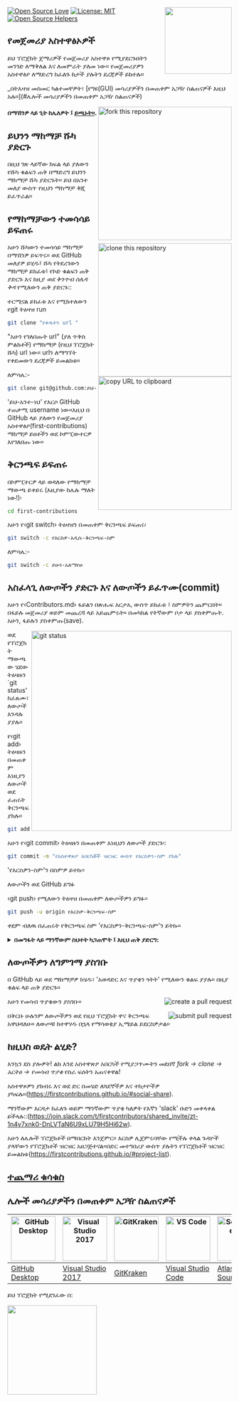 [![Open Source Love](https://badges.frapsoft.com/os/v1/open-source.svg?v=103)](https://github.com/ellerbrock/open-source-badges/)
[<img align="right" width="150" src="https://firstcontributions.github.io/assets/Readme/join-slack-team.png">](https://join.slack.com/t/firstcontributors/shared_invite/zt-1hg51qkgm-Xc7HxhsiPYNN3ofX2_I8FA)
[![License: MIT](https://img.shields.io/badge/License-MIT-green.svg)](https://opensource.org/licenses/MIT)
[![Open Source Helpers](https://www.codetriage.com/roshanjossey/first-contributions/badges/users.svg)](https://www.codetriage.com/roshanjossey/first-contributions)

## የመጀመሪያ አስተዋፅኦዎች

ይህ ፕሮጀክት ጀማሪዎች የመጀመሪያ አስተዋጾ የሚያደርጉበትን መንገድ ለማቅለል እና ለመምራት ያለመ ነው። የመጀመሪያዎን አስተዋፅዖ ለማድረግ ከፈለጉ ከታች ያሉትን ደረጃዎች ይከተሉ።

_በትእዛዝ መስመር ካልተመቸዎት፣ [የግዩ(GUI) መሳሪያዎችን በመጠቀም አጋዥ ስልጠናዎች እዚህ አሉ።](#ሌሎች መሳሪያዎችን በመጠቀም አጋዥ ስልጠናዎች)

<img align="right" width="300" src="https://firstcontributions.github.io/assets/Readme/fork.png" alt="fork this repository" />

#### በማሽንዎ ላይ ጊት ከሌለዎት ፤ [ይጫኑት።](https://docs.github.com/en/get-started/quickstart/set-up-git).

## ይህንን ማከማቻ ሹካ ያድርጉ

በዚህ ገጽ ላይኛው ክፍል ላይ ያለውን የሹካ ቁልፍን ጠቅ በማድረግ ይህንን ማከማቻ ሹካ ያድርጉት።
ይህ በአንተ መለያ ውስጥ የዚህን ማከማቻ ቅጂ ይፈጥራል።

## የማከማቻውን ተመሳሳይ ይፍጠሩ

<img align="right" width="300" src="https://firstcontributions.github.io/assets/Readme/clone.png" alt="clone this repository" />

አሁን ሹካውን ተመሳሳይ ማከማቻ በማሽንዎ ይፍጥሩ። ወደ GitHub መለያዎ ይሂዱ፤ ሹካ የትደረገውን ማከማቻ ይክፈቱ፤ የኮድ ቁልፍን ጠቅ ያድርጉ እና  ከዚያ _ወደ ቅንጥብ ሰሌዳ ቅዳ_ የሚለውን ጠቅ ያድርጉ::

ተርሚናል ይክፈቱ እና የሚከተለውን የgit ትዕዛዝ run

```bash
git clone "የቀዱትን url "
```

"አሁን የገለበጡት url" (ያለ ጥቅስ ምልክቶች) የማከማቻ (የዚህ ፕሮጀክት ሹካ) url ነው። urlን ለማግኘት የቀደመውን ደረጃዎች ይመልከቱ።

<img align="right" width="300" src="https://firstcontributions.github.io/assets/Readme/copy-to-clipboard.png" alt="copy URL to clipboard" />

ለምሳሌ:-

```bash
git clone git@github.com:ይህ-አንተ-ነህ/first-contributions.git
```

'ይህ-አንተ-ነህ' የእርሶ GitHub ተጠቃሚ username ነው።እዚህ በ GitHub ላይ ያለውን የመጀመሪያ አስተዋፅዖ(first-contributions) ማከማቻ ይዘቶችን ወደ ኮምፒውተርዎ እየገለበጡ ነው።

## ቅርንጫፍ ይፍጠሩ

በኮምፒተርዎ ላይ ወዳለው የማከማቻ ማውጫ ይቀይሩ (እዚያው ከሌሉ ማለት ነው!)፡

```bash
cd first-contributions
```

አሁን የ‹git switch› ትዕዛዝን በመጠቀም ቅርንጫፍ ይፍጠሩ፡

```bash
git switch -c የእርስዎ-አዲሱ-ቅርንጫፍ-ስም
```

ለምሳሌ:-

```bash
git switch -c ይሁን-አለማየሁ
```

## አስፈላጊ ለውጦችን ያድርጉ እና ለውጦችን ይፈጥሙ(commit)

አሁን የ‹Contributors.md› ፋይልን በጽሑፍ አርታኢ ውስጥ ይክፈቱ ፤ ስምዎትን ጨምርበት። በፋይሉ መጀመሪያ ወይም መጨረሻ ላይ አይጨምሩት። በመካከል የትኛውም ቦታ ላይ ያስቀምጡት. አሁን, ፋይሉን ያስቀምጡ(save).

<img align="right" width="450" src="https://firstcontributions.github.io/assets/Readme/git-status.png" alt="git status" />

ወደ የፕሮጀክት ማውጫው ሄደው ትዕዛዙን `git status' ከፈጸሙ፣ ለውጦች እንዳሉ ያያሉ።

የ‹git add› ትዕዛዙን በመጠቀም እነዚያን ለውጦች ወደ ፈጠሩት ቅርንጫፍ ያክሉ።

```bash
git add Contributors.md
```

አሁን የ‹git commit› ትዕዛዙን በመጠቀም እነዚህን ለውጦች ያድርጉ፡:

```bash
git commit -m "የአስተዋጽዖ አበርካቾች ዝርዝር ውስጥ የእርስዎን-ስም ያክሉ"
```

'የእርስዎን-ስም'ን በስምዎ ይተኩ፡፡

ለውጦችን ወደ GitHub ይግፉ

‹git push› የሚለውን ትዕዛዝ በመጠቀም ለውጦችዎን ይግፉ፡፡

```bash
git push -u origin የእርስዎ-ቅርንጫፍ-ስም
```

ቀደም ብለዉ በፈጠሩት የቅርንጫፍ ስም 'የእርስዎን-ቅርንጫፍ-ስም'ን ይትኩ።

<details>
<summary> <strong>በመግፋት ላይ ማንኛውም ስህተት ካጋጠሞት ፤ እዚህ ጠቅ ያድርግ:</strong> </summary>

- ### Authentication Error
     <pre>remote: Support for password authentication was removed on August 13, 2021. Please use a personal access token instead.
  remote: Please see https://github.blog/2020-12-15-token-authentication-requirements-for-git-operations/ for more information.
  fatal: Authentication failed for 'https://github.com/<your-username>/first-contributions.git/'</pre>
  Go to [GitHub's tutorial](https://docs.github.com/en/authentication/connecting-to-github-with-ssh/adding-a-new-ssh-key-to-your-github-account) on generating and configuring an SSH key to your account.

</details>

## ለውጦችዎን ለግምገማ ያስገቡ

በ GitHub ላይ ወደ ማከማቻዎ ከሄዱ፣ 'አወዳድር እና ጥያቄን ጎትት' የሚለውን ቁልፍ ያያሉ። በዚያ ቁልፍ ላይ ጠቅ ያድርጉ።

<img style="float: right;" src="https://firstcontributions.github.io/assets/Readme/compare-and-pull.png" alt="create a pull request" />

አሁን የመሳብ ጥያቄውን ያስገቡ።

<img style="float: right;" src="https://firstcontributions.github.io/assets/Readme/submit-pull-request.png" alt="submit pull request" />

በቅርቡ ሁሉንም ለውጦችዎን ወደ የዚህ ፕሮጀክት ዋና ቅርንጫፍ አዋህዳለሁ። ለውጦቹ ከተዋሃዱ በኋላ የማሳወቂያ ኢሜይል ይደርስዎታል።

## ከዚህስ ወዴት ልሂድ?

እንኳን ደስ ያሎዎት! ልክ እንደ አስተዋጽዖ አበርካች የሚያጋጥሙትን መደበኛ _fork -> clone -> አርትዕ -> የመሳብ ጥያቄ_ የስራ ፍሰትን አጠናቀዋል!

አስተዋጾዎን ያክብሩ እና ወደ ድር በመሄድ ለጓደኞችዎ እና ተከታዮችዎ ያካፍሉ።(https://firstcontributions.github.io/#social-share).

ማንኛውም እርዳታ ከፈለጉ ወይም ማንኛውም ጥያቄ ካለዎት የእኛን 'slack' ቡድን መቀላቀል ይችላሉ::(https://join.slack.com/t/firstcontributors/shared_invite/zt-1n4y7xnk0-DnLVTaN6U9xLU79H5Hi62w).

አሁን ለሌሎች ፕሮጀክቶች በማበርከት እንጀምር። እርስዎ ሊጀምሩባቸው የሚችሉ ቀላል ጉዳዮች ያላቸውን የፕሮጀክቶች ዝርዝር አዘጋጅተናል።በድር መተግበሪያ ውስጥ ያሉትን የፕሮጀክቶች ዝርዝር ይመልከቱ(https://firstcontributions.github.io/#project-list).

## [ተጨማሪ ቁሳቁስ](additional-material/git_workflow_scenarios/additional-material.md)

## ሌሎች መሳሪያዎችን በመጠቀም አጋዥ ስልጠናዎች

| <a href="gui-tool-tutorials/github-desktop-tutorial.md"><img alt="GitHub Desktop" src="https://desktop.github.com/images/desktop-icon.svg" width="100"></a> | <a href="gui-tool-tutorials/github-windows-vs2017-tutorial.md"><img alt="Visual Studio 2017" src="https://upload.wikimedia.org/wikipedia/commons/c/cd/Visual_Studio_2017_Logo.svg" width="100"></a> | <a href="gui-tool-tutorials/gitkraken-tutorial.md"><img alt="GitKraken" src="https://firstcontributions.github.io/assets/gui-tool-tutorials/gitkraken-tutorial/gk-icon.png" width="100"></a> | <a href="gui-tool-tutorials/github-windows-vs-code-tutorial.md"><img alt="VS Code" src="https://upload.wikimedia.org/wikipedia/commons/1/1c/Visual_Studio_Code_1.35_icon.png" width=100></a> | <a href="gui-tool-tutorials/sourcetree-macos-tutorial.md"><img alt="Sourcetree App" src="https://wac-cdn.atlassian.com/dam/jcr:81b15cde-be2e-4f4a-8af7-9436f4a1b431/Sourcetree-icon-blue.svg" width=100></a> | <a href="gui-tool-tutorials/github-windows-intellij-tutorial.md"><img alt="IntelliJ IDEA" src="https://upload.wikimedia.org/wikipedia/commons/thumb/9/9c/IntelliJ_IDEA_Icon.svg/512px-IntelliJ_IDEA_Icon.svg.png" width=100></a> |
| ----------------------------------------------------------------------------------------------------------------------------------------------------------- | --------------------------------------------------------------------------------------------------------------------------------------------------------------------------------------------------- | -------------------------------------------------------------------------------------------------------------------------------------------------------------------------------------------- | -------------------------------------------------------------------------------------------------------------------------------------------------------------------------------------------- | ------------------------------------------------------------------------------------------------------------------------------------------------------------------------------------------------------------ | -------------------------------------------------------------------------------------------------------------------------------------------------------------------------------------------------------------------------------- |
| [GitHub Desktop](gui-tool-tutorials/github-desktop-tutorial.md)                                                                                             | [Visual Studio 2017](gui-tool-tutorials/github-windows-vs2017-tutorial.md)                                                                                                                          | [GitKraken](gui-tool-tutorials/gitkraken-tutorial.md)                                                                                                                                        | [Visual Studio Code](gui-tool-tutorials/github-windows-vs-code-tutorial.md)                                                                                                                  | [Atlassian Sourcetree](gui-tool-tutorials/sourcetree-macos-tutorial.md)                                                                                                                                      | [IntelliJ IDEA](gui-tool-tutorials/github-windows-intellij-tutorial.md)                                                                                                                                                          |

<p>ይህ ፕሮጀክት የሚደገፈው በ:</p>
<p>
  <a href="https://www.digitalocean.com/">
    <img src="https://opensource.nyc3.cdn.digitaloceanspaces.com/attribution/assets/SVG/DO_Logo_horizontal_blue.svg" width="201px">
  </a>
</p>
